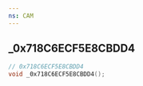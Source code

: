 ```yaml
---
ns: CAM
---
```

## _0x718C6ECF5E8CBDD4

```c
// 0x718C6ECF5E8CBDD4
void _0x718C6ECF5E8CBDD4();
```

